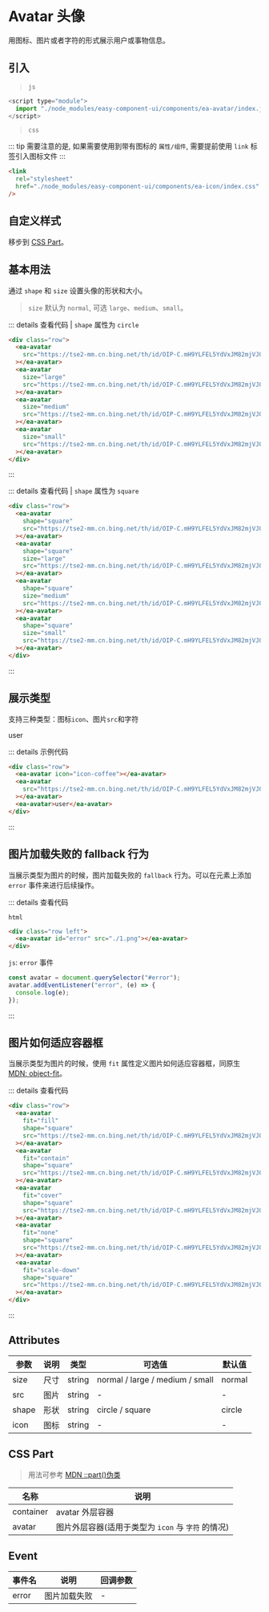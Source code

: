 <script setup>
import { onMounted } from 'vue'

onMounted(() => {
    import('../index.js')
    import('./index.scss')

    document.querySelector('#error').addEventListener('error', (e) => {
        console.log(e)
    })
})
</script>

# Avatar 头像

用图标、图片或者字符的形式展示用户或事物信息。

## 引入

> `js`

```js
<script type="module">
  import "./node_modules/easy-component-ui/components/ea-avatar/index.js";
</script>
```

> `css`

::: tip
需要注意的是, 如果需要使用到带有图标的 `属性/组件`, 需要提前使用 `link` 标签引入图标文件
:::

```html
<link
  rel="stylesheet"
  href="./node_modules/easy-component-ui/components/ea-icon/index.css"
/>
```

## 自定义样式

移步到 [CSS Part](#css-part)。

## 基本用法

通过 `shape` 和 `size` 设置头像的形状和大小。

> `size` 默认为 `normal`, 可选 `large`、`medium`、`small`。

<div class="row">
    <ea-avatar src="https://tse2-mm.cn.bing.net/th/id/OIP-C.mH9YLFEL5YdVxJM82mjVJQAAAA?rs=1&pid=ImgDetMain"></ea-avatar>
    <ea-avatar size="large" src="https://tse2-mm.cn.bing.net/th/id/OIP-C.mH9YLFEL5YdVxJM82mjVJQAAAA?rs=1&pid=ImgDetMain"></ea-avatar>
    <ea-avatar size="medium" src="https://tse2-mm.cn.bing.net/th/id/OIP-C.mH9YLFEL5YdVxJM82mjVJQAAAA?rs=1&pid=ImgDetMain"></ea-avatar>
    <ea-avatar size="small" src="https://tse2-mm.cn.bing.net/th/id/OIP-C.mH9YLFEL5YdVxJM82mjVJQAAAA?rs=1&pid=ImgDetMain"></ea-avatar>
</div>

<div class="row">
    <ea-avatar shape="square" src="https://tse2-mm.cn.bing.net/th/id/OIP-C.mH9YLFEL5YdVxJM82mjVJQAAAA?rs=1&pid=ImgDetMain" ></ea-avatar>
    <ea-avatar shape="square" size="large" src="https://tse2-mm.cn.bing.net/th/id/OIP-C.mH9YLFEL5YdVxJM82mjVJQAAAA?rs=1&pid=ImgDetMain" ></ea-avatar>
    <ea-avatar shape="square" size="medium" src="https://tse2-mm.cn.bing.net/th/id/OIP-C.mH9YLFEL5YdVxJM82mjVJQAAAA?rs=1&pid=ImgDetMain"  ></ea-avatar>
    <ea-avatar shape="square" size="small" src="https://tse2-mm.cn.bing.net/th/id/OIP-C.mH9YLFEL5YdVxJM82mjVJQAAAA?rs=1&pid=ImgDetMain"  ></ea-avatar>
</div>

::: details 查看代码 | `shape` 属性为 `circle`

```html
<div class="row">
  <ea-avatar
    src="https://tse2-mm.cn.bing.net/th/id/OIP-C.mH9YLFEL5YdVxJM82mjVJQAAAA?rs=1&pid=ImgDetMain"
  ></ea-avatar>
  <ea-avatar
    size="large"
    src="https://tse2-mm.cn.bing.net/th/id/OIP-C.mH9YLFEL5YdVxJM82mjVJQAAAA?rs=1&pid=ImgDetMain"
  ></ea-avatar>
  <ea-avatar
    size="medium"
    src="https://tse2-mm.cn.bing.net/th/id/OIP-C.mH9YLFEL5YdVxJM82mjVJQAAAA?rs=1&pid=ImgDetMain"
  ></ea-avatar>
  <ea-avatar
    size="small"
    src="https://tse2-mm.cn.bing.net/th/id/OIP-C.mH9YLFEL5YdVxJM82mjVJQAAAA?rs=1&pid=ImgDetMain"
  ></ea-avatar>
</div>
```

:::

::: details 查看代码 | `shape` 属性为 `square`

```html
<div class="row">
  <ea-avatar
    shape="square"
    src="https://tse2-mm.cn.bing.net/th/id/OIP-C.mH9YLFEL5YdVxJM82mjVJQAAAA?rs=1&pid=ImgDetMain"
  ></ea-avatar>
  <ea-avatar
    shape="square"
    size="large"
    src="https://tse2-mm.cn.bing.net/th/id/OIP-C.mH9YLFEL5YdVxJM82mjVJQAAAA?rs=1&pid=ImgDetMain"
  ></ea-avatar>
  <ea-avatar
    shape="square"
    size="medium"
    src="https://tse2-mm.cn.bing.net/th/id/OIP-C.mH9YLFEL5YdVxJM82mjVJQAAAA?rs=1&pid=ImgDetMain"
  ></ea-avatar>
  <ea-avatar
    shape="square"
    size="small"
    src="https://tse2-mm.cn.bing.net/th/id/OIP-C.mH9YLFEL5YdVxJM82mjVJQAAAA?rs=1&pid=ImgDetMain"
  ></ea-avatar>
</div>
```

:::

## 展示类型

支持三种类型：图标`icon`、图片`src`和字符

<div class="row">
    <ea-avatar icon="icon-coffee"></ea-avatar>
    <ea-avatar src="https://tse2-mm.cn.bing.net/th/id/OIP-C.mH9YLFEL5YdVxJM82mjVJQAAAA?rs=1&pid=ImgDetMain"></ea-avatar>
    <ea-avatar>user</ea-avatar>
</div>

::: details 示例代码

```html
<div class="row">
  <ea-avatar icon="icon-coffee"></ea-avatar>
  <ea-avatar
    src="https://tse2-mm.cn.bing.net/th/id/OIP-C.mH9YLFEL5YdVxJM82mjVJQAAAA?rs=1&pid=ImgDetMain"
  ></ea-avatar>
  <ea-avatar>user</ea-avatar>
</div>
```

:::

## 图片加载失败的 fallback 行为

当展示类型为图片的时候，图片加载失败的 `fallback` 行为。可以在元素上添加 `error` 事件来进行后续操作。

<div class="row left">
    <ea-avatar id="error" src="./1.png"  ></ea-avatar>
</div>

::: details 查看代码

`html`

```html
<div class="row left">
  <ea-avatar id="error" src="./1.png"></ea-avatar>
</div>
```

`js`: `error` 事件

```js
const avatar = document.querySelector("#error");
avatar.addEventListener("error", (e) => {
  console.log(e);
});
```

:::

## 图片如何适应容器框

当展示类型为图片的时候，使用 `fit` 属性定义图片如何适应容器框，同原生 [MDN: object-fit](https://developer.mozilla.org/zh-CN/docs/Web/CSS/object-fit)。

<div class="row">
    <ea-avatar fit="fill" shape="square"
        src="https://tse2-mm.cn.bing.net/th/id/OIP-C.mH9YLFEL5YdVxJM82mjVJQAAAA?rs=1&pid=ImgDetMain"></ea-avatar>
    <ea-avatar fit="contain" shape="square"
        src="https://tse2-mm.cn.bing.net/th/id/OIP-C.mH9YLFEL5YdVxJM82mjVJQAAAA?rs=1&pid=ImgDetMain"></ea-avatar>
    <ea-avatar fit="cover" shape="square"
        src="https://tse2-mm.cn.bing.net/th/id/OIP-C.mH9YLFEL5YdVxJM82mjVJQAAAA?rs=1&pid=ImgDetMain"></ea-avatar>
    <ea-avatar fit="none" shape="square"
        src="https://tse2-mm.cn.bing.net/th/id/OIP-C.mH9YLFEL5YdVxJM82mjVJQAAAA?rs=1&pid=ImgDetMain"></ea-avatar>
    <ea-avatar fit="scale-down" shape="square"
        src="https://tse2-mm.cn.bing.net/th/id/OIP-C.mH9YLFEL5YdVxJM82mjVJQAAAA?rs=1&pid=ImgDetMain"></ea-avatar>
</div>

::: details 查看代码

```html
<div class="row">
  <ea-avatar
    fit="fill"
    shape="square"
    src="https://tse2-mm.cn.bing.net/th/id/OIP-C.mH9YLFEL5YdVxJM82mjVJQAAAA?rs=1&pid=ImgDetMain"
  ></ea-avatar>
  <ea-avatar
    fit="contain"
    shape="square"
    src="https://tse2-mm.cn.bing.net/th/id/OIP-C.mH9YLFEL5YdVxJM82mjVJQAAAA?rs=1&pid=ImgDetMain"
  ></ea-avatar>
  <ea-avatar
    fit="cover"
    shape="square"
    src="https://tse2-mm.cn.bing.net/th/id/OIP-C.mH9YLFEL5YdVxJM82mjVJQAAAA?rs=1&pid=ImgDetMain"
  ></ea-avatar>
  <ea-avatar
    fit="none"
    shape="square"
    src="https://tse2-mm.cn.bing.net/th/id/OIP-C.mH9YLFEL5YdVxJM82mjVJQAAAA?rs=1&pid=ImgDetMain"
  ></ea-avatar>
  <ea-avatar
    fit="scale-down"
    shape="square"
    src="https://tse2-mm.cn.bing.net/th/id/OIP-C.mH9YLFEL5YdVxJM82mjVJQAAAA?rs=1&pid=ImgDetMain"
  ></ea-avatar>
</div>
```

:::

## Attributes

| 参数  | 说明 | 类型   | 可选值                          | 默认值 |
| ----- | ---- | ------ | ------------------------------- | ------ |
| size  | 尺寸 | string | normal / large / medium / small | normal |
| src   | 图片 | string | -                               | -      |
| shape | 形状 | string | circle / square                 | circle |
| icon  | 图标 | string | -                               | -      |

## CSS Part

> 用法可参考 [MDN ::part()伪类](https://developer.mozilla.org/zh-CN/docs/Web/CSS/::part)

| 名称      | 说明                                               |
| --------- | -------------------------------------------------- |
| container | avatar 外层容器                                    |
| avatar    | 图片外层容器(适用于类型为 `icon` 与 `字符` 的情况) |

## Event

| 事件名 | 说明         | 回调参数 |
| ------ | ------------ | -------- |
| error  | 图片加载失败 | -        |
